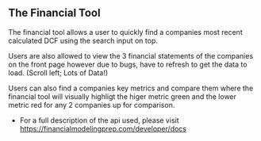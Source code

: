 The Financial Tool
------------

The financial tool allows a user to quickly find a companies most recent calculated DCF using the search input on top.

Users are also allowed to view the 3 financial statements of the companies on the front page however due to bugs, have to refresh to get the data to load. (Scroll left; Lots of Data!)

Users can also find a companies key metrics and compare them where the financial tool will visually highligt the higer metric green and the lower metric red for any 2 companies up for comparison.

 * For a full description of the api used, please visit https://financialmodelingprep.com/developer/docs
